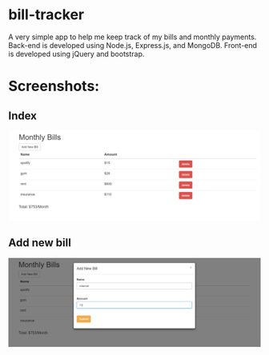 # bill-tracker
A very simple app to help me keep track of my bills and monthly payments. Back-end is developed using Node.js, Express.js, and MongoDB. Front-end is developed using jQuery and bootstrap.

# Screenshots:
## Index
![Alt text](/screenshots/index_view.PNG?raw=true "Index View")
## Add new bill
![Alt text](/screenshots/add_view.PNG?raw=true "Add View")


